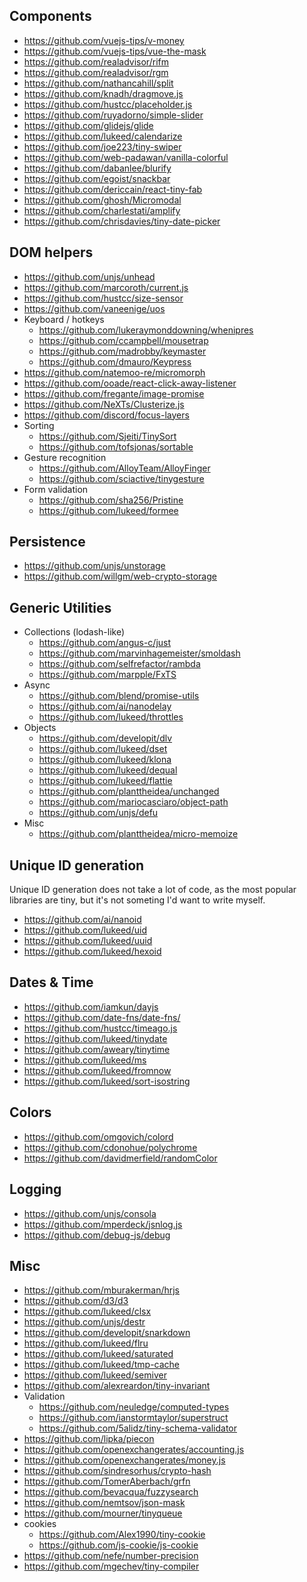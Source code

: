 
## Components

- https://github.com/vuejs-tips/v-money
- https://github.com/vuejs-tips/vue-the-mask
- https://github.com/realadvisor/rifm
- https://github.com/realadvisor/rgm
- https://github.com/nathancahill/split
- https://github.com/knadh/dragmove.js
- https://github.com/hustcc/placeholder.js
- https://github.com/ruyadorno/simple-slider
- https://github.com/glidejs/glide
- https://github.com/lukeed/calendarize
- https://github.com/joe223/tiny-swiper
- https://github.com/web-padawan/vanilla-colorful
- https://github.com/dabanlee/blurify
- https://github.com/egoist/snackbar
- https://github.com/dericcain/react-tiny-fab
- https://github.com/ghosh/Micromodal
- https://github.com/charlestati/amplify
- https://github.com/chrisdavies/tiny-date-picker

## DOM helpers

- https://github.com/unjs/unhead
- https://github.com/marcoroth/current.js
- https://github.com/hustcc/size-sensor
- https://github.com/vaneenige/uos
- Keyboard / hotkeys
  - https://github.com/lukeraymonddowning/whenipres
  - https://github.com/ccampbell/mousetrap
  - https://github.com/madrobby/keymaster
  - https://github.com/dmauro/Keypress
- https://github.com/natemoo-re/micromorph
- https://github.com/ooade/react-click-away-listener
- https://github.com/fregante/image-promise
- https://github.com/NeXTs/Clusterize.js
- https://github.com/discord/focus-layers
- Sorting
  - https://github.com/Sjeiti/TinySort
  - https://github.com/tofsjonas/sortable
- Gesture recognition
  - https://github.com/AlloyTeam/AlloyFinger
  - https://github.com/sciactive/tinygesture
- Form validation
  - https://github.com/sha256/Pristine
  - https://github.com/lukeed/formee

## Persistence

- https://github.com/unjs/unstorage
- https://github.com/willgm/web-crypto-storage

## Generic Utilities

- Collections (lodash-like)
  - https://github.com/angus-c/just
  - https://github.com/marvinhagemeister/smoldash
  - https://github.com/selfrefactor/rambda
  - https://github.com/marpple/FxTS
- Async
  - https://github.com/blend/promise-utils
  - https://github.com/ai/nanodelay
  - https://github.com/lukeed/throttles
- Objects
  - https://github.com/developit/dlv
  - https://github.com/lukeed/dset
  - https://github.com/lukeed/klona
  - https://github.com/lukeed/dequal
  - https://github.com/lukeed/flattie
  - https://github.com/planttheidea/unchanged
  - https://github.com/mariocasciaro/object-path
  - https://github.com/unjs/defu
- Misc
  - https://github.com/planttheidea/micro-memoize

## Unique ID generation

Unique ID generation does not take a lot of code, as the most popular libraries are tiny, but it's not someting I'd want to write myself.

- https://github.com/ai/nanoid
- https://github.com/lukeed/uid
- https://github.com/lukeed/uuid
- https://github.com/lukeed/hexoid


## Dates & Time

- https://github.com/iamkun/dayjs
- https://github.com/date-fns/date-fns/
- https://github.com/hustcc/timeago.js
- https://github.com/lukeed/tinydate
- https://github.com/aweary/tinytime
- https://github.com/lukeed/ms
- https://github.com/lukeed/fromnow
- https://github.com/lukeed/sort-isostring

## Colors

- https://github.com/omgovich/colord
- https://github.com/cdonohue/polychrome
- https://github.com/davidmerfield/randomColor

## Logging

- https://github.com/unjs/consola
- https://github.com/mperdeck/jsnlog.js
- https://github.com/debug-js/debug

## Misc

- https://github.com/mburakerman/hrjs
- https://github.com/d3/d3
- https://github.com/lukeed/clsx
- https://github.com/unjs/destr
- https://github.com/developit/snarkdown
- https://github.com/lukeed/flru
- https://github.com/lukeed/saturated
- https://github.com/lukeed/tmp-cache
- https://github.com/lukeed/semiver
- https://github.com/alexreardon/tiny-invariant
- Validation
  - https://github.com/neuledge/computed-types
  - https://github.com/ianstormtaylor/superstruct
  - https://github.com/5alidz/tiny-schema-validator
- https://github.com/lipka/piecon
- https://github.com/openexchangerates/accounting.js
- https://github.com/openexchangerates/money.js
- https://github.com/sindresorhus/crypto-hash
- https://github.com/TomerAberbach/grfn
- https://github.com/bevacqua/fuzzysearch
- https://github.com/nemtsov/json-mask
- https://github.com/mourner/tinyqueue
- cookies
  - https://github.com/Alex1990/tiny-cookie
  - https://github.com/js-cookie/js-cookie
- https://github.com/nefe/number-precision
- https://github.com/mgechev/tiny-compiler
